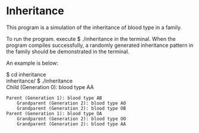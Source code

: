 # Inheritance

This program is a simulation of the inheritance of blood type in a family.

To run the program. execute $ ./inheritance in the terminal. When the program compiles successfully, a randomly generated inheritance pattern in the family should be demonstrated in the terminal.

An example is below:

$ cd inheritance <br/>
inheritance/ $ ./inheritance<br/>
Child (Generation 0): blood type AA

    Parent (Generation 1): blood type AB
        Grandparent (Generation 2): blood type AO         
        Grandparent (Generation 2): blood type OB         
    Parent (Generation 1): blood type OA      
        Grandparent (Generation 2): blood type OO 
        Grandparent (Generation 2): blood type AA
